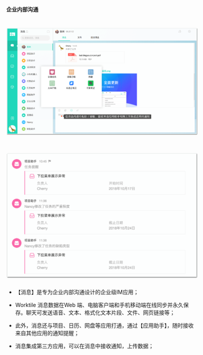 #### 企业内部沟通
# ![](/assets/企业内部沟通01.png)
# ![](/assets/企业内部沟通02.png)

* 【消息】是专为企业内部沟通设计的企业级IM应用；

*  Worktile 消息数据在Web 端、电脑客户端和手机移动端在线同步并永久保存。聊天可发送语音、文本、格式化文本片段、文件、网页链接等；

* 此外，消息还与项目、日历、网盘等应用打通，通过【应用助手】，随时接收来自其他应用的通知提醒；

* 消息集成第三方应用，可以在消息中接收通知，上传数据；
